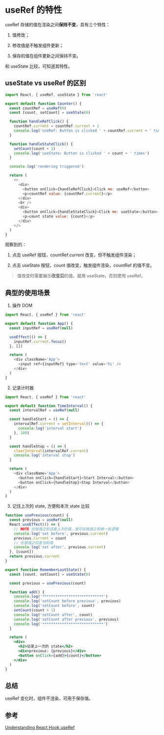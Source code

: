 # useRef 的特性

useRef 存储的值在渲染之间**保持不变**，具有三个特性：

1. 值修改；

2. 修改值是不触发组件更新；

3. 保存的值在组件更新之间保持不变。

和 useState 比较，可知道其特性。

## useState vs useRef 的区别

```js
import React, { useRef, useState } from 'react'

export default function Counter() {
  const countRef = useRef(0)
  const [count, setCount] = useState(0)

  function handleRefClick() {
    countRef.current = countRef.current + 1
    console.log('useRef: Button is clicked ' + countRef.current + ' times')
  }

  function handleStateClick() {
    setCount(count + 1)
    console.log('useState: Button is clicked ' + count + ' times')
  }

  console.log('rendering triggered')

  return (
    <>
      <div>
        <button onClick={handleRefClick}>Click me: useRef</button>
        <p>countRef value: {countRef.current}</p>
      </div>
      <br />
      <div>
        <button onClick={handleStateClick}>Click me: useState</button>
        <p>count state value: {count}</p>
      </div>
    </>
  )
}
```

观察到的：

1. 点击 useRef 按钮，countRef.current 改变，但不触发组件渲染；

2. 点击 useState 按钮，count 值改变，触发组件渲染，countRef 的值不变。

> 值改变时需要展示**改变后**的值，就用 useState，否则使用 useRef。

## 典型的使用场景

1. 操作 DOM

```js
import React, { useRef } from 'react'

export default function App() {
  const inputRef = useRef(null)

  useEffect(() => {
    inputRef.current.focus()
  }, [])

  return (
    <div className='App'>
      <input ref={inputRef} type='text' value='hi' />
    </div>
  )
}
```

2. 记录计时器

```js
import React, { useRef } from 'react'

export default function TimeInterval() {
  const intervalRef = useRef(null)

  const handleStart = () => {
    intervalRef.current = setInterval(() => {
      console.log('interval start')
    }, 100)
  }

  const handleStop = () => {
    clearInterval(intervalRef.current)
    console.log('interval stop')
  }

  return (
    <div className='App'>
      <button onClick={handleStart}>Start Interval</button>
      <button onClick={handleStop}>Stop Interval</button>
    </div>
  )
}
```

3. 记住上次的 state, 方便和本次 state 比较

```jsx
function usePrevious(count) {
  const previous = useRef(null)
  React.useEffect(() => {
    // NOTE 在赋值之前还是上次的值，就可在赋值之前做一些逻辑
    console.log('set before', previous.current)
    previous.current = count
    // 在赋值之后是当前值
    console.log('set after', previous.current)
  }, [count])
  return previous.current
}

export function RememberLastState() {
  const [count, setCount] = useState(0)

  const previous = usePrevious(count)

  function add() {
    console.log('****************************')
    console.log('setCount before previous', previous)
    console.log('setCount before', count)
    setCount(count + 1)
    console.log('setCount after', count)
    console.log('setCount after previous', previous)
    console.log('****************************')
  }

  return (
    <div>
      <h2>记录上一次的 state</h2>
      <div>previous: {previous}</div>
      <button onClick={add}>{count}</button>
    </div>
  )
}
```

## 总结

useRef 变化时，组件不渲染，可用于保存值。

## 参考

[Understanding React Hook useRef](https://budiirawan.com/understanding-react-use-ref/)
